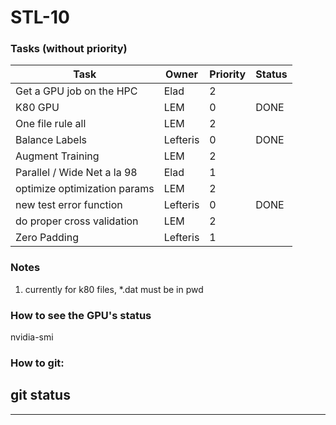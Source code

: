 
# STL-10

### Tasks (without priority)  
| Task                         | Owner         | Priority  | Status  |
| ------------------------------| ------------- |-----------|---------|
| Get a GPU job on the HPC      | Elad          | 2         |         |
| K80 GPU                       | LEM           | 0         |  DONE   |
| One file rule all             | LEM           | 2         |         |
| Balance Labels                | Lefteris          | 0         | DONE        |
| Augment Training              | LEM           | 2         |         |
| Parallel / Wide Net a la 98   | Elad           | 1        |         |
| optimize optimization params   | LEM           | 2        |         |
| new test error function   | Lefteris           | 0        | DONE        |
| do proper cross validation   | LEM           | 2        |         |
| Zero Padding   | Lefteris           | 1        |         |


### Notes
1. currently for k80 files, *.dat must be in pwd  
  
### How to see the GPU's status
nvidia-smi

### How to git:
git status
---
---
